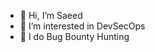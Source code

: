 - 👋 Hi, I’m Saeed
- 👀 I’m interested in DevSecOps
- 🌱 I do Bug Bounty Hunting

<!---
Fang7w7/Fang7w7 is a ✨ special ✨ repository because its `README.md` (this file) appears on your GitHub profile.
You can click the Preview link to take a look at your changes.
--->
